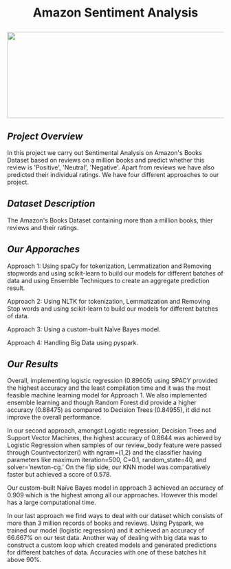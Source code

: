 # <p align = 'center'>Amazon Sentiment Analysis</p>

<p align = 'center'> <img width="600" img height="200" src = https://github.com/siddh30/Amazon-Sentiment-Analysis/blob/master/logo.png </p>
  
## ***Project Overview***
In this project we carry out Sentimental Analysis on Amazon's Books Dataset based on reviews on a million books and predict whether this review is 'Positive', 'Neutral', 'Negative'. Apart from reviews we have also predicted their individual ratings. We have four different approaches to our project.


## ***Dataset Description***
The Amazon's Books Dataset containing more than a  million books, thier reviews and their ratings.


## ***Our Apporaches***
Approach 1: Using spaCy for tokenization, Lemmatization and Removing stopwords and using scikit-learn to build our models for different batches of data and using Ensemble Techniques to create an aggregate prediction result.

Approach 2: Using NLTK for tokenization, Lemmatization and Removing Stop words and using scikit-learn to build our models for different batches of data.

Approach 3: Using a custom-built Naïve Bayes model.

Approach 4: Handling Big Data using pyspark.


  
## ***Our Results***

Overall, implementing logistic regression (0.89605) using SPACY provided the highest accuracy and the least compilation time and it was the most feasible machine learning model for Approach 1. We also implemented ensemble learning and though Random Forest did provide a higher accuracy (0.88475) as compared to Decision Trees (0.84955), it did not improve the overall performance.

In our second approach, amongst Logistic regression, Decision Trees and Support Vector Machines, the highest accuracy of 0.8644 was achieved by Logistic Regression when samples of our review_body feature were passed through Countvectorizer() with ngram=(1,2) and the classifier having parameters like maximum iteration=500, C=0.1, random_state=40, and solver=’newton-cg.’ On the flip side, our KNN model was comparatively faster but achieved a score of 0.578.

Our custom-built Naïve Bayes model in approach 3 achieved an accuracy of 0.909 which is the highest among all our approaches. However this model has a large computational time.

In our last approach we find ways to deal with our dataset which consists of more than 3 million records of books and reviews. Using Pyspark, we trained our model (logistic regression) and it achieved an accuracy of 66.667% on our test data. Another way of dealing with big data was to construct a custom loop which created models and generated predictions for different batches of data. Accuracies with one of these batches hit above 90%.

